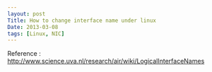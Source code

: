```yaml
---
layout: post
Title: How to change interface name under linux
Date: 2013-03-08
tags: [Linux, NIC]
---
```


Reference : http://www.science.uva.nl/research/air/wiki/LogicalInterfaceNames
